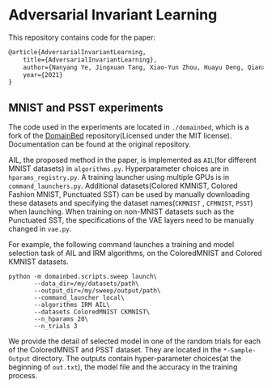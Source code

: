 # Adversarial Invariant Learning
This repository contains code for the paper:

```latex
@article{AdversarialInvariantLearning,
    title={AdversarialInvariantLearning},
    author={Nanyang Ye, Jingxuan Tang, Xiao-Yun Zhou, Huayu Deng, Qianxiao Li, Zhenguo Li, Guang-Zhong Yang, Zhanxing Zhu},
    year={2021}
}
```

## MNIST and PSST experiments

The code used in the experiments are located in `./domainbed`, which is a fork of the [DomainBed](https://github.com/facebookresearch/DomainBed) repository(Licensed under the MIT license). Documentation can be found at the original repository. 

AIL, the proposed method in the paper, is implemented as `AIL`(for different MNIST datasets) in `algorithms.py`. Hyperparameter choices are in `hparams_registry.py`. A training launcher using multiple GPUs is in `command_launchers.py`.  Additional datasets(Colored KMNIST, Colored Fashion MNIST, Punctuated SST) can be used by manually downloading these datasets and specifying the dataset names(`CKMNIST` , `CFMNIST`, `PSST`) when launching. When training on non-MNIST datasets such as the Punctuated SST, the specifications of the VAE layers need to be manually changed in `vae.py`.

For example, the following command launches a training and model selection task of AIL and IRM algorithms, on the ColoredMNIST and Colored KMNIST datasets.

```
python -m domainbed.scripts.sweep launch\
       --data_dir=/my/datasets/path\
       --output_dir=/my/sweep/output/path\
       --command_launcher local\
       --algorithms IRM AIL\
       --datasets ColoredMNIST CKMNIST\
       --n_hparams 20\
       --n_trials 3
```

We provide the detail of selected model in one of the random trials for each of the ColoredMNIST and PSST dataset. They are located in the `*-Sample-Output` directory. The outputs contain hyper-parameter choices(at the beginning of `out.txt`), the model file and the accuracy in the training process.
